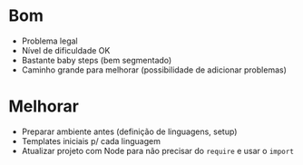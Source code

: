 # Bom
- Problema legal
- Nível de dificuldade OK
- Bastante baby steps (bem segmentado)
- Caminho grande para melhorar (possibilidade de adicionar problemas)

# Melhorar
- Preparar ambiente antes (definição de linguagens, setup)
- Templates iniciais p/ cada linguagem
- Atualizar projeto com Node para não precisar do `require` e usar o `import`